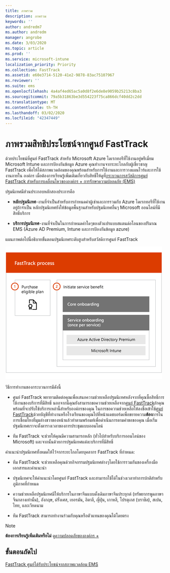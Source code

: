 ```yaml
---
title: ภาพรวม
description: ภาพรวม
keywords: ''
author: andredm7
ms.author: andredm
manager: angrobe
ms.date: 3/03/2020
ms.topic: article
ms.prod: ''
ms.service: microsoft-intune
localization_priority: Priority
ms.collection: FastTrack
ms.assetid: e60e3714-5120-41e2-9878-83ac75107967
ms.reviewer: ''
ms.suite: ems
ms.openlocfilehash: 4a4af4ed65ac5a0d8f2e6de8e9059b25213c8ba3
ms.sourcegitcommit: 79a5b31863be3d554223f75ca866dcf40dd2c2dd
ms.translationtype: MT
ms.contentlocale: th-TH
ms.lasthandoff: 03/02/2020
ms.locfileid: "42347449"
---
```

# <a name="fasttrack-center-benefit-overview"></a>ภาพรวมสิทธิประโยชน์จากศูนย์ FastTrack

ด้วยประโยชน์ที่ศูนย์ FastTrack สำหรับ Microsoft Azure ไดเรกทอรีที่ใช้งานอยู่พรีเมี่ยม Microsoft Intune และการป้องกันข้อมูล Azure คุณทำงานจากระยะไกลกับผู้เชี่ยวชาญ FastTrack เพื่อให้ได้สภาพแวดล้อมของคุณพร้อมสำหรับการใช้งานและการวางแผนไวร์และการใช้งานภายใน องค์กร เมื่อต้องการเรียนรู้เพิ่มเติมเกี่ยวกับสิทธิ์ให้ดูที่[กระบวนการสวัสดิการศูนย์ FastTrack สำหรับการเคลื่อนไหวขององค์กร + การรักษาความปลอดภัย (EMS)](EMS-fasttrack-process.md)

ปฐมนิเทศมีส่วนประกอบหลักสองประการคือ

-   **หลักปฐมนิเทศ**-งานที่จำเป็นสำหรับการกำหนดค่าผู้เช่าและการรวมกับ Azure ไดเรกทอรีที่ใช้งานอยู่ถ้าจำเป็น หลักปฐมนิเทศยังให้ข้อมูลพื้นฐานสำหรับปฐมนิเทศอื่นๆ Microsoft ออนไลน์ที่มีสิทธิ์บริการ

-   **บริการปฐมนิเทศ**-งานที่จำเป็นในการกำหนดค่าใดๆของตัวแปรแบบสแตนด์อโลนของปริมาณ EMS (Azure AD Premium, Intune และการป้องกันข้อมูล azure)

แผนภาพต่อไปนี้อธิบายขั้นตอนปฐมนิเทศระดับสูงสำหรับสวัสดิการศูนย์ FastTrack

![ขั้นตอนปฐมนิเทศระดับสูงของการใช้ประโยชน์จากศูนย์ FastTrack](./media/ft-onboarding-process.png)

วิธีการทำงานของกระบวนการมีดังนี้

- ศูนย์ FastTrack พยายามติดต่อคุณเพื่อเสนอความช่วยเหลือปฐมนิเทศหลังจากที่คุณซื้อสิทธิ์การใช้งานของบริการที่มีสิทธิ์ นอกจากนี้คุณยังสามารถขอความช่วยเหลือจาก[ศูนย์ FastTrack](https://go.microsoft.com/fwlink/?linkid=780698)ถ้าคุณพร้อมที่จะปรับใช้บริการเหล่านี้สำหรับองค์กรของคุณ ในการขอความช่วยเหลือให้ลงชื่อเข้าใช้[ศูนย์ FastTrack](https://go.microsoft.com/fwlink/?linkid=780698)ด้วยบัญชีที่ทำงานหรือโรงเรียนของคุณไปที่หน้าแดชบอร์ดเพื่อขยายความ**ต้อง**การในการเชื่อมโยงที่มุมล่างขวาของหน้าแล้วทำตามพร้อมท์เพื่อดำเนินการตามคำขอของคุณ เมื่อเริ่มปฐมนิเทศเราจะตั้งตารางเวลาของการประชุมแบบออนไลน์

-   ทีม FastTrack จะช่วยให้คุณมีความสามารถหลัก (ทั่วไปสำหรับบริการออนไลน์ของ Microsoft) และจากนั้นด้วยการปฐมนิเทศแต่ละบริการที่มีสิทธิ์

คำแนะนำปฐมนิเทศทั้งหมดให้ไว้จากระยะไกลโดยบุคลากร FastTrack ที่กำหนด:

-   ทีม FastTrack จะช่วยเหลือคุณด้วยกิจกรรมปฐมนิเทศต่างๆโดยใช้การรวมกันของเครื่องมือเอกสารและคำแนะนำ

-   ปฐมนิเทศจะให้คำแนะนำโดยศูนย์ FastTrack และสามารถใช้ได้ในช่วงเวลาทำการปกติสำหรับภูมิภาคที่กำหนด

-   ความช่วยเหลือปฐมนิเทศมีให้บริการในภาษาจีนแบบดั้งเดิมภาษาจีนประยุกต์ (ทรัพยากรพูดภาษาจีนกลางเท่านั้น), อังกฤษ, ฝรั่งเศส, เยอรมัน, อิตาลี, ญี่ปุ่น, เกาหลี, โปรตุเกส (บราซิล), สเปน, ไทย, และเวียดนาม

-   ทีม FastTrack สามารถทำงานร่วมกับคุณหรือตัวแทนของคุณได้โดยตรง

> [!NOTE]
> **ต้องการเรียนรู้เพิ่มเติมหรือไม่** ดู[ความปลอดภัยขององค์กร +](https://www.microsoft.com/cloud-platform/enterprise-mobility)

## <a name="next-steps"></a>ขั้นตอนถัดไป

[FastTrack ศูนย์ได้รับประโยชน์จากสภาพแวดล้อม EMS](EMS-source-environment-expectations.md)
